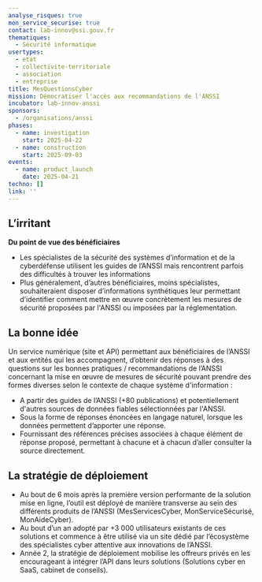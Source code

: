 ```yaml
---
analyse_risques: true
mon_service_securise: true
contact: lab-innov@ssi.gouv.fr
thematiques:
  - Sécurité informatique
usertypes:
  - etat
  - collectivite-territoriale
  - association
  - entreprise
title: MesQuestionsCyber
mission: Démocratiser l'accès aux recommandations de l'ANSSI
incubator: lab-innov-anssi
sponsors:
  - /organisations/anssi
phases:
  - name: investigation
    start: 2025-04-22
  - name: construction
    start: 2025-09-03
events:
  - name: product_launch
    date: 2025-04-21
techno: []
link: ''
---
```

## L’irritant
**Du point de vue des bénéficiaires**
*   Les spécialistes de la sécurité des systèmes d’information et de la cyberdéfense utilisent les guides de l’ANSSI mais rencontrent parfois des difficultés à trouver les informations 
*   Plus généralement, d’autres bénéficiaires, moins spécialistes, souhaiteraient disposer d’informations synthétiques leur permettant d’identifier comment mettre en œuvre concrètement les mesures de sécurité proposées par l'ANSSI ou imposées par la réglementation. 
## La bonne idée
Un service numérique (site et API) permettant aux bénéficiaires de l’ANSSI et aux entités qui les accompagnent, d’obtenir des réponses à des questions sur les bonnes pratiques / recommandations de l’ANSSI concernant la mise en œuvre de mesures de sécurité pouvant prendre des formes diverses selon le contexte de chaque système d'information :
*   A partir des guides de l’ANSSI (+80 publications) et potentiellement d'autres sources de données fiables sélectionnées par l'ANSSI.
*   Sous la forme de réponses énoncées en langage naturel, lorsque les données permettent d’apporter une réponse.
*   Fournissant des références précises associées à chaque élément de réponse proposé, permettant à chacune et à chacun d’aller consulter la source directement.
## La stratégie de déploiement
*   Au bout de 6 mois après la première version performante de la solution mise en ligne, l’outil est déployé de manière transverse au sein des différents produits de l’ANSSI (MesServicesCyber, MonServiceSécurisé, MonAideCyber).
*   Au bout d’un an adopté par +3 000 utilisateurs existants de ces solutions et commence à être utilisé via un site dédié par l’écosystème des spécialistes cyber attentive aux innovations de l’ANSSI.
*   Année 2, la stratégie de déploiement mobilise les offreurs privés en les encourageant à intégrer l’API dans leurs solutions (Solutions cyber en SaaS, cabinet de conseils).
